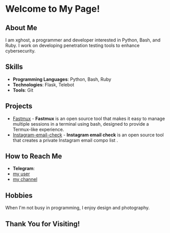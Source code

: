 # Welcome to My Page!

## About Me
I am xghost, a programmer and developer interested in Python, Bash, and Ruby. I work on developing penetration testing tools to enhance cybersecurity.

## Skills
- **Programming Languages**: Python, Bash, Ruby
- **Technologies**: Flask, Telebot
- **Tools**: Git

## Projects
- [Fastmux](https://github.com/Xghostxdz/Fastmux) - **Fastmux** is an open source tool that makes it easy to manage multiple sessions in a terminal using bash, designed to provide a Termux-like experience.
- [Instagram-email-check](https://github.com/Xghostxdz/Instagram-email-check-) - **Instagram email check** is an open source tool that creates a private Instagram email compo list .

## How to Reach Me
- **Telegram**:
- [my user](https://t.me/Xg_host)
- [my channel](https://t.me/XTOOLPY)

## Hobbies
When I'm not busy in programming, I enjoy design and photography.

## Thank You for Visiting!
